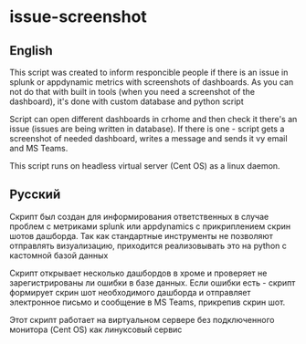 # issue-screenshot

## English
This script was created to inform responcible people if there is an issue in splunk or appdynamic metrics with screenshots of dashboards. As you can not do that with built in tools (when you need a screenshot of the dashboard), it's done with custom database and python script

Script can open different dashboards in crhome and then check it there's an issue (issues are being written in database). If there is one - script gets a screenshot of needed dashboard, writes a message and sends it vy email and MS Teams.

This script runs on headless virtual server (Cent OS) as a linux daemon.

## Русский
Скрипт был создан для информирования ответственных в случае проблем с метриками splunk или appdynamics с прикриплением скрин шотов дашборда. Так как стандартные инструменты не позволяют отправлять визуализацию, приходится реализовывать это на python с кастомной базой данных

Скрипт открывает несколько дашбордов в хроме и проверяет не зарегистрированы ли ошибки в базе данных. Если ошибки есть - скрипт формирует скрин шот необходимого дашборда и отправляет электронное письмо и сообщение в MS Teams, прикрепив скрин шот.

Этот скрипт работает на виртуальном сервере без подключенного монитора (Cent OS) как линуксовый сервис

